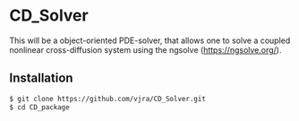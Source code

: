 # CD_Solver

This will be a object-oriented PDE-solver, that allows one to solve a coupled nonlinear cross-diffusion system using the
ngsolve (https://ngsolve.org/).

## Installation

```sh
$ git clone https://github.com/vjra/CD_Solver.git
$ cd CD_package
```
